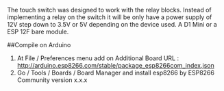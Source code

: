 The touch switch was designed to work with the relay blocks.
Instead of implementing a relay on the switch it will be only have a power supply of 12V  step down to 3.5V or 5V 
depending on the device used. A D1 Mini or a ESP 12F bare module.

##Compile on Arduino

  1. At File / Preferences menu add on Additional Board URL : http://arduino.esp8266.com/stable/package_esp8266com_index.json
  2. Go / Tools / Boards / Board Manager and install esp8266 by ESP8266 Community version x.x.x
 

